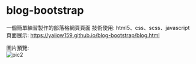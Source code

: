 # blog-bootstrap

一個簡單練習製作的部落格網頁頁面
技術使用: html5、css、scss、javascript <br/>
頁面展示: https://yaiiow159.github.io/blog-bootstrap/blog.html

圖片預覽: <br/>
![pic2](https://github.com/yaiiow159/blog-bootstrap/assets/39752246/e2e56383-923f-4401-aa11-2847d615f4ed)

